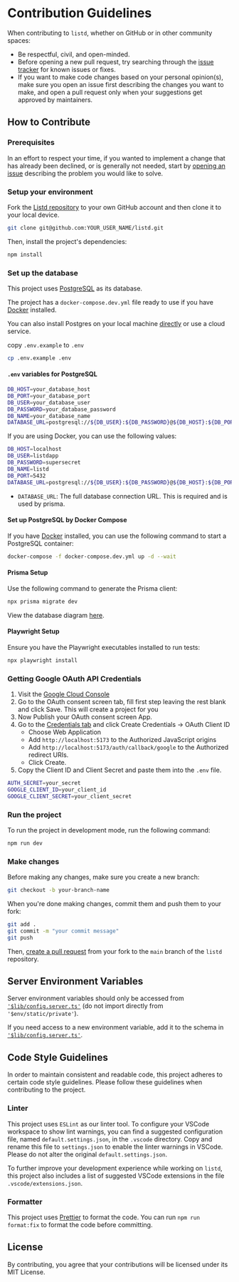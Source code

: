 # Contribution Guidelines

When contributing to `listd`, whether on GitHub or in other community spaces:

- Be respectful, civil, and open-minded.
- Before opening a new pull request, try searching through the [issue tracker](https://github.com/CodingGarden/listd/issues) for known issues or fixes.
- If you want to make code changes based on your personal opinion(s), make sure you open an issue first describing the changes you want to make, and open a pull request only when your suggestions get approved by maintainers.

## How to Contribute

### Prerequisites

In an effort to respect your time, if you wanted to implement a change that has already been declined, or is generally not needed, start by [opening an issue](https://github.com/CodingGarden/listd/issues/new) describing the problem you would like to solve.

### Setup your environment

Fork the [Listd repository](https://github.com/CodingGarden/listd) to your own GitHub account and then clone it to your local device.

```bash
git clone git@github.com:YOUR_USER_NAME/listd.git
```

Then, install the project's dependencies:

```bash
npm install
```

### Set up the database

This project uses [PostgreSQL](https://www.postgresql.org/) as its database.

The project has a `docker-compose.dev.yml` file ready to use if you have [Docker](https://www.docker.com/) installed.

You can also install Postgres on your local machine [directly](https://www.prisma.io/dataguide/postgresql/setting-up-a-local-postgresql-database) or use a cloud service.

copy `.env.example` to `.env`

```bash
cp .env.example .env
```

#### `.env` variables for PostgreSQL

```bash
DB_HOST=your_database_host
DB_PORT=your_database_port
DB_USER=your_database_user
DB_PASSWORD=your_database_password
DB_NAME=your_database_name
DATABASE_URL=postgresql://${DB_USER}:${DB_PASSWORD}@${DB_HOST}:${DB_PORT}/${DB_NAME}
```

If you are using Docker, you can use the following values:

```bash
DB_HOST=localhost
DB_USER=listdapp
DB_PASSWORD=supersecret
DB_NAME=listd
DB_PORT=5432
DATABASE_URL=postgresql://${DB_USER}:${DB_PASSWORD}@${DB_HOST}:${DB_PORT}/${DB_NAME}
```

- `DATABASE_URL`: The full database connection URL. This is required and is used by prisma.

#### Set up PostgreSQL by Docker Compose

If you have [Docker](https://www.docker.com/) installed, you can use the following command to start a PostgreSQL container:

```bash
docker-compose -f docker-compose.dev.yml up -d --wait
```

#### Prisma Setup

Use the following command to generate the Prisma client:

```bash
npx prisma migrate dev
```

View the database diagram [here](./prisma/ERD.md).

#### Playwright Setup

Ensure you have the Playwright executables installed to run tests:

```bash
npx playwright install
```

### Getting Google OAuth API Credentials

1. Visit the [Google Cloud Console](https://console.developers.google.com/apis/credentials)
2. Go to the OAuth consent screen tab, fill first step leaving the rest blank and click Save. This will create a project for you
3. Now Publish your OAuth consent screen App.
4. Go to the [Credentials tab](https://console.cloud.google.com/apis/credentials) and click Create Credentials -> OAuth Client ID
   - Choose Web Application
   - Add `http://localhost:5173` to the Authorized JavaScript origins
   - Add `http://localhost:5173/auth/callback/google` to the Authorized redirect URIs.
   - Click Create.
5. Copy the Client ID and Client Secret and paste them into the `.env` file.

```bash
AUTH_SECRET=your_secret
GOOGLE_CLIENT_ID=your_client_id
GOOGLE_CLIENT_SECRET=your_client_secret
```

### Run the project

To run the project in development mode, run the following command:

```bash
npm run dev
```

### Make changes

Before making any changes, make sure you create a new branch:

```bash
git checkout -b your-branch-name
```

When you're done making changes, commit them and push them to your fork:

```bash
git add .
git commit -m "your commit message"
git push
```

Then, [create a pull request](https://github.com/CodingGarden/listd/pulls)
from your fork to the `main` branch of the `listd` repository.

## Server Environment Variables

Server environment variables should only be accessed from [`'$lib/config.server.ts'`](./src/lib/config.server.ts) (do not import directly from `'$env/static/private'`).

If you need access to a new environment variable, add it to the schema in [`'$lib/config.server.ts'`](./src/lib/config.server.ts).

## Code Style Guidelines

In order to maintain consistent and readable code, this project adheres to certain code style guidelines. Please follow these guidelines when contributing to the project.

### Linter

This project uses `ESLint` as our linter tool. To configure your VSCode workspace to show lint warnings, you can find a suggested configuration file, named `default.settings.json`, in the `.vscode` directory. Copy and rename this file to `settings.json` to enable the linter warnings in VSCode. Please do not alter the original `default.settings.json`.

To further improve your development experience while working on `listd`, this project also includes a list of suggested VSCode extensions in the file `.vscode/extensions.json`.

### Formatter

This project uses [Prettier](https://prettier.io/) to format the code. You can run `npm run format:fix` to format the code before committing.

<!-- TODO: setup eslint -->
<!-- TODO: setup github actions to run linter -->
<!-- TODO: setup pre-commit hooks to run linter -->

## License

By contributing, you agree that your contributions will be licensed under its MIT License.
